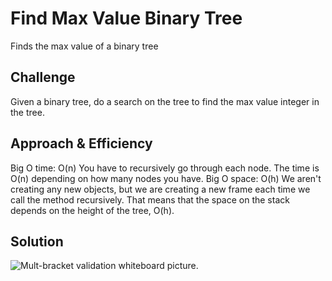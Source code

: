 # Find Max Value Binary Tree
Finds the max value of a binary tree

## Challenge
Given a binary tree, do a search on the tree to find the max value integer in the tree.

## Approach & Efficiency

Big O time: O(n)
You have to recursively go through each node. The time is O(n) depending on how many nodes you have.
Big O space: O(h)
We aren't creating any new objects, but we are creating a new frame each time we call the method recursively. That means that the space on the stack depends on the height of the tree, O(h).

## Solution
![Mult-bracket validation whiteboard picture](../../assets/maxvaluetree.jpg).